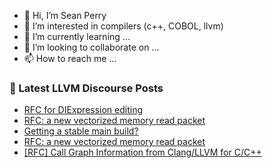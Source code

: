 - 👋 Hi, I’m Sean Perry
- 👀 I’m interested in compilers (c++, COBOL, llvm)
- 🌱 I’m currently learning ...
- 💞️ I’m looking to collaborate on ...
- 📫 How to reach me ...

<!---
s66perry/s66perry is a ✨ special ✨ repository because its `README.md` (this file) appears on your GitHub profile.
You can click the Preview link to take a look at your changes.
--->
### 📕 Latest LLVM Discourse Posts

<!-- DISCOURSE-LLVM:START -->
- [RFC for DIExpression editing](https://discourse.llvm.org/t/rfc-for-diexpression-editing/88459#post_4)
- [RFC: a new vectorized memory read packet](https://discourse.llvm.org/t/rfc-a-new-vectorized-memory-read-packet/88441?page=2#post_21)
- [Getting a stable main build?](https://discourse.llvm.org/t/getting-a-stable-main-build/88435#post_14)
- [RFC: a new vectorized memory read packet](https://discourse.llvm.org/t/rfc-a-new-vectorized-memory-read-packet/88441#post_20)
- [[RFC] Call Graph Information from Clang/LLVM for C/C++](https://discourse.llvm.org/t/rfc-call-graph-information-from-clang-llvm-for-c-c/88255#post_7)
<!-- DISCOURSE-LLVM:END -->
